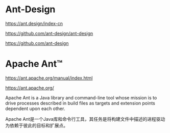 # Ant-Design



https://ant.design/index-cn



https://github.com/ant-design/ant-design



https://github.com/ant-design



# Apache Ant™


https://ant.apache.org/manual/index.html

https://ant.apache.org/


Apache Ant is a Java library and command-line tool whose mission is to drive processes described in build files as targets and extension points dependent upon each other.


Apache Ant是一个Java库和命令行工具，其任务是将构建文件中描述的进程驱动为依赖于彼此的目标和扩展点。















